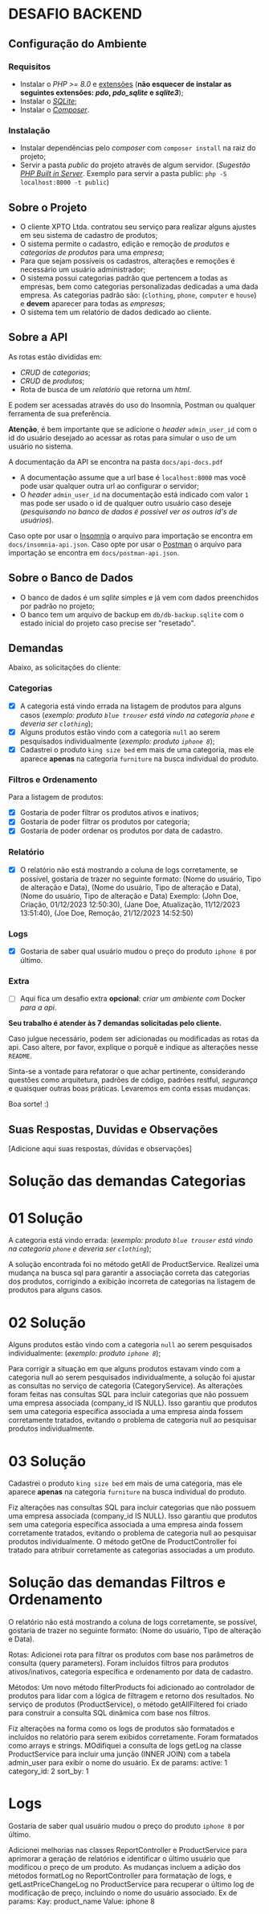 # DESAFIO BACKEND

## Configuração do Ambiente

### Requisitos
- Instalar o _PHP >= 8.0_ e [extensões](https://www.php.net/manual/pt_BR/extensions.php) (**não esquecer de instalar as seguintes extensões: _pdo_, _pdo_sqlite_ e _sqlite3_**);
- Instalar o [_SQLite_](https://www.sqlite.org/index.html);
- Instalar o [_Composer_](https://getcomposer.org/).

### Instalação
- Instalar dependências pelo _composer_ com `composer install` na raiz do projeto;
- Servir a pasta _public_ do projeto através de algum servidor.
  (_Sugestão [PHP Built in Server](https://www.php.net/manual/en/features.commandline.webserver.)_. Exemplo para servir a pasta public: `php -S localhost:8000 -t public`)

## Sobre o Projeto

- O cliente XPTO Ltda. contratou seu serviço para realizar alguns ajustes em seu sistema de cadastro de produtos;
- O sistema permite o cadastro, edição e remoção de _produtos_ e _categorias de produtos_ para uma _empresa_;
- Para que sejam possíveis os cadastros, alterações e remoções é necessário um usuário administrador;
- O sistema possui categorias padrão que pertencem a todas as empresas, bem como categorias personalizadas dedicadas a uma dada empresa. As categorias padrão são: (`clothing`, `phone`, `computer` e `house`) e **devem** aparecer para todas as _empresas_;
- O sistema tem um relatório de dados dedicado ao cliente.

## Sobre a API
As rotas estão divididas em:
  -  _CRUD_ de _categorias_;
  - _CRUD_ de _produtos_;
  - Rota de busca de um _relatório_ que retorna um _html_.

E podem ser acessadas através do uso do Insomnia, Postman ou qualquer ferramenta de sua preferência.

**Atenção**, é bem importante que se adicione o _header_ `admin_user_id` com o id do usuário desejado ao acessar as rotas para simular o uso de um usuário no sistema.

A documentação da API se encontra na pasta `docs/api-docs.pdf`
  - A documentação assume que a url base é `localhost:8000` mas você pode usar qualquer outra url ao configurar o servidor;
  - O _header_ `admin_user_id` na documentação está indicado com valor `1` mas pode ser usado o id de qualquer outro usuário caso deseje (_pesquisando no banco de dados é possível ver os outros id's de usuários_).
  
Caso opte por usar o [Insomnia](https://insomnia.rest/) o arquivo para importação se encontra em `docs/insomnia-api.json`.
Caso opte por usar o [Postman](https://www.postman.com/) o arquivo para importação se encontra em `docs/postman-api.json`.

## Sobre o Banco de Dados
- O banco de dados é um _sqlite_ simples e já vem com dados preenchidos por padrão no projeto;
- O banco tem um arquivo de backup em `db/db-backup.sqlite` com o estado inicial do projeto caso precise ser "resetado".

## Demandas
Abaixo, as solicitações do cliente:

### Categorias
- [X] A categoria está vindo errada na listagem de produtos para alguns casos
  (_exemplo: produto `blue trouser` está vindo na categoria `phone` e deveria ser `clothing`_);
- [X] Alguns produtos estão vindo com a categoria `null` ao serem pesquisados individualmente (_exemplo: produto `iphone 8`_);
- [X] Cadastrei o produto `king size bed` em mais de uma categoria, mas ele aparece **apenas** na categoria `furniture` na busca individual do produto.

### Filtros e Ordenamento
Para a listagem de produtos:
- [X] Gostaria de poder filtrar os produtos ativos e inativos;
- [X] Gostaria de poder filtrar os produtos por categoria;
- [X] Gostaria de poder ordenar os produtos por data de cadastro.

### Relatório
- [X] O relatório não está mostrando a coluna de logs corretamente, se possível, gostaria de trazer no seguinte formato:
  (Nome do usuário, Tipo de alteração e Data),
  (Nome do usuário, Tipo de alteração e Data),
  (Nome do usuário, Tipo de alteração e Data)
  Exemplo:
  (John Doe, Criação, 01/12/2023 12:50:30),
  (Jane Doe, Atualização, 11/12/2023 13:51:40),
  (Joe Doe, Remoção, 21/12/2023 14:52:50)

### Logs
- [X] Gostaria de saber qual usuário mudou o preço do produto `iphone 8` por último.

### Extra
- [ ] Aqui fica um desafio extra **opcional**: _criar um ambiente com_ Docker _para a api_.

**Seu trabalho é atender às 7 demandas solicitadas pelo cliente.**

Caso julgue necessário, podem ser adicionadas ou modificadas as rotas da api. Caso altere, por favor, explique o porquê e indique as alterações nesse `README`.

Sinta-se a vontade para refatorar o que achar pertinente, considerando questões como arquitetura, padrões de código, padrões restful, _segurança_ e quaisquer outras boas práticas. Levaremos em conta essas mudanças.

Boa sorte! :)

## Suas Respostas, Duvidas e Observações
[Adicione  aqui suas respostas, dúvidas e observações]


# Solução das demandas Categorias
  
  # 01 Solução
  A categoria está vindo errada:
  (_exemplo: produto `blue trouser` está vindo na categoria `phone` e deveria ser `clothing`_);

  A solução encontrada foi no método getAll de ProductService. Realizei uma mudança na busca sql para garantir a associação correta das categorias dos produtos, corrigindo a exibição incorreta de categorias na listagem de produtos para alguns casos.

  # 02 Solução
  Alguns produtos estão vindo com a categoria `null` ao serem pesquisados individualmente:
  (_exemplo: produto `iphone 8`_);

  Para corrigir a situação em que alguns produtos estavam vindo com a categoria null ao serem pesquisados individualmente, a solução foi ajustar as consultas no serviço de categoria (CategoryService). As alterações foram feitas nas consultas SQL para incluir categorias que não possuem uma empresa associada (company_id IS NULL). Isso garantiu que produtos sem uma categoria específica associada a uma empresa ainda fossem corretamente tratados, evitando o problema de categoria null ao pesquisar produtos individualmente.

  # 03 Solução
  Cadastrei o produto `king size bed` em mais de uma categoria, mas ele aparece **apenas** na categoria `furniture` na busca individual do produto.

  Fiz alterações nas consultas SQL para incluir categorias que não possuem uma empresa associada (company_id IS NULL). Isso garantiu que produtos sem uma categoria específica associada a uma empresa ainda fossem corretamente tratados, evitando o problema de categoria null ao pesquisar produtos individualmente. O método getOne de ProductController foi tratado para atribuir corretamente as categorias associadas a um produto.

  # Solução das demandas Filtros e Ordenamento
  O relatório não está mostrando a coluna de logs corretamente, se possível, gostaria de trazer no seguinte formato:
  (Nome do usuário, Tipo de alteração e Data).

  Rotas:
  Adicionei rota para filtrar os produtos com base nos parâmetros de consulta (query parameters). Foram incluídos filtros para produtos ativos/inativos, categoria específica e ordenamento por data de cadastro.

  Métodos:
  Um novo método filterProducts foi adicionado ao controlador de produtos para lidar com a lógica de filtragem e retorno dos resultados. No serviço de produtos (ProductService), o método getAllFiltered foi criado para construir a consulta SQL dinâmica com base nos filtros.

  Fiz alterações na forma como os logs de produtos são formatados e incluídos no relatório para serem exibidos corretamente. Foram formatados como arrays e strings.
  MOdifiquei a consulta de logs getLog na classe ProductService para incluir uma junção (INNER JOIN) com a tabela admin_user para exibir o nome do usuário.
  Ex de params:
  active: 1
  category_id: 2
  sort_by: 1

  # Logs
  Gostaria de saber qual usuário mudou o preço do produto `iphone 8` por último.

  Adicionei melhorias nas classes ReportController e ProductService para aprimorar a geração de relatórios e identificar o último usuário que modificou o preço de um produto. As mudanças incluem a adição dos métodos formatLog no ReportController para formatação de logs, e getLastPriceChangeLog no ProductService para recuperar o último log de modificação de preço, incluindo o nome do usuário associado. 
  Ex de params:
  Kay: product_name
  Value: iphone 8